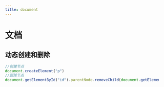 ```yaml
--- 
title: document 
---
```

# 文档
## 动态创建和删除
``` js 
//创建节点
document.createElement("p")
//删除节点
document.getElementById("id").parentNode.removeChild(document.getElementById("id"));
```
